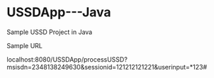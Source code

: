 # USSDApp---Java
Sample USSD Project in Java

Sample URL

localhost:8080/USSDApp/processUSSD?msisdn=2348138249630&sessionid=121212121221&userinput=*123#

